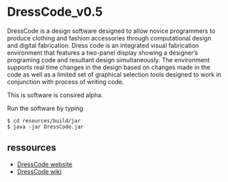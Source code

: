 DressCode_v0.5
==============

DressCode is a design software designed to allow novice programmers to produce clothing and fashion accessories through computational design and digital fabrication. Dress code is an integrated visual fabrication environment that features a two-panel display showing a designer’s programing code and resultant design simultaneously. The environment supports real time changes in the design based on changes made in the code as well as a limited set of graphical selection tools designed to work in conjunction with process of writing code.

This is software is consired alpha.

Run the software by typing
```
$ cd resources/build/jar
$ java -jar DressCode.jar
```

ressources
----------
* [DressCode website](http://web.media.mit.edu/~jacobsj/thesis/?page_id=80)
* [DressCode wiki](http://jacobsj.scripts.mit.edu/dresscode/index.php?title=Main_Page)
